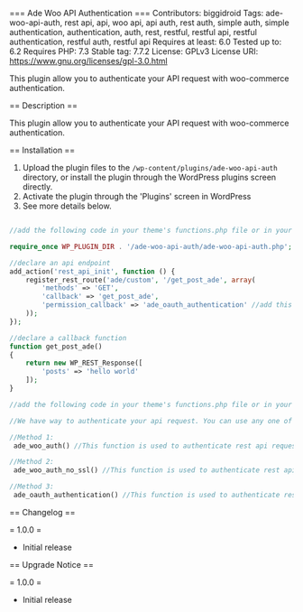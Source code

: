 === Ade Woo API Authentication ===
Contributors: biggidroid
Tags: ade-woo-api-auth, rest api, api, woo api, api auth, rest auth, simple auth, simple authentication, authentication, auth, rest, restful, restful api, restful authentication, restful auth, restful api
Requires at least: 6.0
Tested up to: 6.2
Requires PHP: 7.3
Stable tag: 7.7.2
License: GPLv3
License URI: https://www.gnu.org/licenses/gpl-3.0.html

This plugin allow you to authenticate your API request with woo-commerce authentication.

== Description ==

This plugin allow you to authenticate your API request with woo-commerce authentication.

== Installation ==

1. Upload the plugin files to the `/wp-content/plugins/ade-woo-api-auth` directory, or install the plugin through the WordPress plugins screen directly.
2. Activate the plugin through the 'Plugins' screen in WordPress
3. See more details below.

```php

//add the following code in your theme's functions.php file or in your plugin file.

require_once WP_PLUGIN_DIR . '/ade-woo-api-auth/ade-woo-api-auth.php'; //include the plugin file

//declare an api endpoint
add_action('rest_api_init', function () {
	register_rest_route('ade/custom', '/get_post_ade', array(
		'methods' => 'GET',
		'callback' => 'get_post_ade',
		'permission_callback' => 'ade_oauth_authentication' //add this line to authenticate your api request
	));
});

//declare a callback function
function get_post_ade()
{
	return new WP_REST_Response([
		'posts' => 'hello world'
	]);
}

//add the following code in your theme's functions.php file or in your plugin file. If you want to authenticate your api request with custom authentication.

//We have way to authenticate your api request. You can use any one of the following method.

//Method 1:
 ade_woo_auth() //This function is used to authenticate rest api request with query string authentication method on ssl

//Method 2:
 ade_woo_auth_no_ssl() //This function is used to authenticate rest api request with query string authentication method on non-ssl

//Method 3:
 ade_oauth_authentication() //This function is used to authenticate rest api request with oauth authentication method both ssl and non ssl

```

== Changelog ==

= 1.0.0 =

- Initial release

== Upgrade Notice ==

= 1.0.0 =

- Initial release
